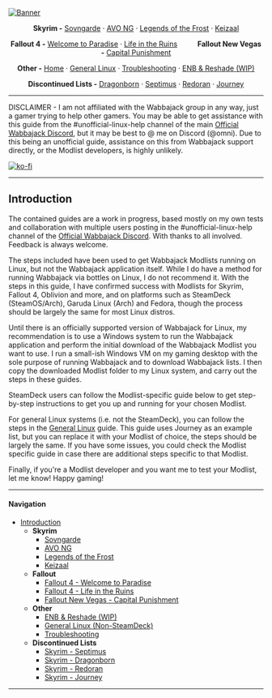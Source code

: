 [![Banner](https://github.com/Omni-guides/Wabbajack-Modlist-Linux/blob/main/images/WabbajackModlistsBanner2.png)](https://github.com/Omni-guides/Wabbajack-Modlist-Linux)

<p align="center"><b>Skyrim -</b> 
  <a href="https://github.com/Omni-guides/Wabbajack-Modlist-Linux/wiki/Skyrim:-Sovngarde">Sovngarde</a> ·
  <a href="https://github.com/Omni-guides/Wabbajack-Modlist-Linux/wiki/Skyrim:-AVO-NG">AVO NG</a> ·
  <a href="https://github.com/Omni-guides/Wabbajack-Modlist-Linux/wiki/Skyrim:-Legends-of-the-Frost">Legends of the Frost</a> ·
  <a href="https://github.com/Omni-guides/Wabbajack-Modlist-Linux/wiki/Skyrim:-Keizaal">Keizaal</a>
</p>

<p align="center"><b>Fallout 4 -</b>
  <a href="https://github.com/Omni-guides/Wabbajack-Modlist-Linux/wiki/Fallout-4:-Welcome-to-Paradise">Welcome to Paradise</a> ·
  <a href="https://github.com/Omni-guides/Wabbajack-Modlist-Linux/wiki/Fallout-4:-LifeintheRuins">Life in the Ruins</a>
  &emsp; &emsp; <b>Fallout New Vegas -</b>
  <a href="https://github.com/Omni-guides/Wabbajack-Modlist-Linux/wiki/Fallout-NV:-Capital-Punishment">Capital Punishment</a>
</p>

<p align="center"><b>Other -</b>
  <a href="https://github.com/Omni-guides/Wabbajack-Modlist-Linux/wiki">Home</a> ·
  <a href="https://github.com/Omni-guides/Wabbajack-Modlist-Linux/wiki/General-Linux-Guide">General Linux</a> ·
  <a href="https://github.com/Omni-guides/Wabbajack-Modlist-Linux/wiki/Troubleshooting">Troubleshooting</a> ·
  <a href="https://github.com/Omni-guides/Wabbajack-Modlist-Linux/wiki/WIP---ENB-&-Reshade-(In-Progress...)">ENB & Reshade (WIP)</a>
</p>

<p align="center"><b>Discontinued Lists -</b>
  <a href="https://github.com/Omni-guides/Wabbajack-Modlist-Linux/wiki/Skyrim:-Dragonborn">Dragonborn</a> ·
  <a href="https://github.com/Omni-guides/Wabbajack-Modlist-Linux/wiki/Skyrim:-Septimus">Septimus</a> ·
  <a href="https://github.com/Omni-guides/Wabbajack-Modlist-Linux/wiki/Skyrim-Redoran">Redoran</a> ·
  <a href="https://github.com/Omni-guides/Wabbajack-Modlist-Linux/wiki/Withdrawn:--Skyrim-Journey">Journey</a>
</p>

---

DISCLAIMER - I am not affiliated with the Wabbajack group in any way, just a gamer trying to help other gamers. You may be able to get assistance with this guide from the #unofficial-linux-help channel of the main [Official Wabbajack Discord](https://discord.gg/wabbajack), but it may be best to @ me on Discord (@omni). Due to this being an unofficial guide, assistance on this from Wabbajack support directly, or the Modlist developers, is highly unlikely.

[![ko-fi](https://ko-fi.com/img/githubbutton_sm.svg)](https://ko-fi.com/D1D8H8WBD)

***

## Introduction

The contained guides are a work in progress, based mostly on my own tests and collaboration with multiple users posting in the #unofficial-linux-help channel of the [Official Wabbajack Discord](https://discord.gg/wabbajack). With thanks to all involved. Feedback is always welcome.

The steps included have been used to get Wabbajack Modlists running on Linux, but not the Wabbajack application itself. While I do have a method for running Wabbajack via bottles on Linux, I do not recommend it. With the steps in this guide, I have confirmed success with Modlists for Skyrim, Fallout 4, Oblivion and more, and on platforms such as SteamDeck (SteamOS/Arch), Garuda Linux (Arch) and Fedora, though the process should be largely the same for most Linux distros.

Until there is an officially supported version of Wabbajack for Linux, my recommendation is to use a Windows system to run the Wabbajack application and perform the initial download of the Wabbajack Modlist you want to use. I run a small-ish Windows VM on my gaming desktop with the sole purpose of running Wabbajack and to download Wabbajack lists. I then copy the downloaded Modlist folder to my Linux system, and carry out the steps in these guides.

SteamDeck users can follow the Modlist-specific guide below to get step-by-step instructions to get you up and running for your chosen Modlist.

For general Linux systems (i.e. not the SteamDeck), you can follow the steps in the [General Linux](https://github.com/Omni-guides/Wabbajack-Modlist-Linux/wiki/General-Linux-Guide) guide. This guide uses Journey as an example list, but you can replace it with your Modlist of choice, the steps should be largely the same. If you have some issues, you could check the Modlist specific guide in case there are additional steps specific to that Modlist.

Finally, if you're a Modlist developer and you want me to test your Modlist, let me know! Happy gaming!

***

#### Navigation
- [Introduction](https://github.com/Omni-guides/Wabbajack-Modlist-Linux/wiki)  
  - **Skyrim**
    - [Sovngarde](https://github.com/Omni-guides/Wabbajack-Modlist-Linux/wiki/Skyrim:-Sovngarde)
    - [AVO NG](https://github.com/Omni-guides/Wabbajack-Modlist-Linux/wiki/Skyrim:-AVO-NG)
    - [Legends of the Frost](https://github.com/Omni-guides/Wabbajack-Modlist-Linux/wiki/Skyrim:-Legends-of-the-Frost)
    - [Keizaal](https://github.com/Omni-guides/Wabbajack-Modlist-Linux/wiki/Skyrim:-Keizaal)
  - **Fallout**
    - [Fallout 4 - Welcome to Paradise](https://github.com/Omni-guides/Wabbajack-Modlist-Linux/wiki/Fallout-4:-Welcome-to-Paradise)
    - [Fallout 4 - Life in the Ruins](https://github.com/Omni-guides/Wabbajack-Modlist-Linux/wiki/Fallout-4:-Life-in-the-Ruins)
    - [Fallout New Vegas - Capital Punishment](https://github.com/Omni-guides/Wabbajack-Modlist-Linux/wiki/Fallout-NV:-Capital-Punishment)
  - **Other**
    - [ENB & Reshade (WIP)](https://github.com/Omni-guides/Wabbajack-Modlist-Linux/wiki/WIP---ENB-&-Reshade-(In-Progress...))
    - [General Linux (Non-SteamDeck)](https://github.com/Omni-guides/Wabbajack-Modlist-Linux/wiki/General-Linux-Guide) 
    - [Troubleshooting](https://github.com/Omni-guides/Wabbajack-Modlist-Linux/wiki/Troubleshooting)
  - **Discontinued Lists**
    - [Skyrim - Septimus](https://github.com/Omni-guides/Wabbajack-Modlist-Linux/wiki/Skyrim:-Septimus)
    - [Skyrim - Dragonborn](https://github.com/Omni-guides/Wabbajack-Modlist-Linux/wiki/Skyrim:-Dragonborn)
    - [Skyrim - Redoran](https://github.com/Omni-guides/Wabbajack-Modlist-Linux/wiki/Skyrim-Redoran)
    - [Skyrim - Journey](https://github.com/Omni-guides/Wabbajack-Modlist-Linux/wiki/Withdrawn:--Skyrim-Journey)
 

***
